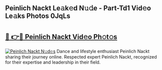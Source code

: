 ## Peinlich Nackt Le𝚊k𝚎d N𝚞𝚍e - Part-Td1 Vid𝚎o Le𝚊ks Photos 0JqLs

# <h2><a href="http://fb817vy.evod.top/?m=Peinlich+Nackt">🔗 👉🔴 Peinlich Nackt Vid𝚎o Ph𝚘t𝚘s</a></h2>

[![Peinlich Nackt N𝚞d𝚎s](https://i.imgur.com/8V9OHl7.gif)](http://fb817vy.evod.top/?m=Peinlich+Nackt)
Dance and lifestyle enthusiast Peinlich Nackt sharing their journey online. Respected expert Peinlich Nackt, recognized for their expertise and leadership in their field. 
